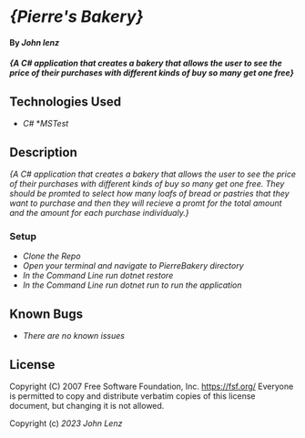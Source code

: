 # _{Pierre's Bakery}_

#### By _John lenz_

#### _{A C# application that creates a bakery that allows the user to see the price of their purchases with different kinds of buy so many get one free}_

## Technologies Used

* _C#_
*_MSTest_


## Description

_{A C# application that creates a bakery that allows the user to see the price of their purchases with different kinds of buy so many get one free. They should be promted to select how many loafs of bread or pastries that they want to purchase and then they will recieve a promt for the total amount and the amount for each purchase individualy.}_
### Setup
* _Clone the Repo_
* _Open your terminal and navigate to PierreBakery directory_
* _In the Command Line run dotnet restore_
* _In the Command Line run dotnet run to run the application_

## Known Bugs

* _There are no known issues_

## License

 Copyright (C) 2007 Free Software Foundation, Inc. <https://fsf.org/>
 Everyone is permitted to copy and distribute verbatim copies
 of this license document, but changing it is not allowed.
 
Copyright (c) _2023_ _John Lenz_
